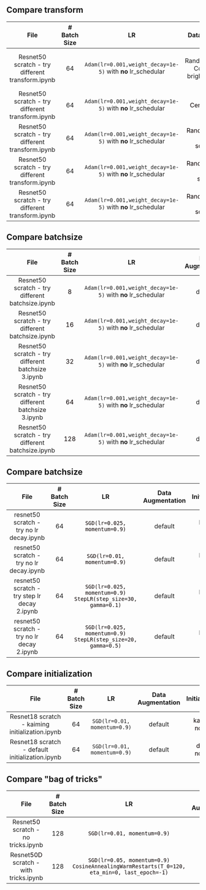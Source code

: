 ## Compare transform
File | # Batch Size | LR | Data Augmentation  | Initialization
:--------:|:--------------:|:--------:|:-----------------:|:-----------------:|
Resnet50 scratch - try different transform.ipynb | 64  | `Adam(lr=0.001,weight_decay=1e-5)` with **no** lr_schedular | <font color=#AOO>default: </font>RandomHorizontalFlip<br>ColorJitter(0.25 brightness, contrast, hue) | kaiming normal 
Resnet50 scratch - try different transform.ipynb | 64  | `Adam(lr=0.001,weight_decay=1e-5)` with **no** lr_schedular | <font color=#AOO>CenterCrop in eval</font> | kaiming normal 
Resnet50 scratch - try different transform.ipynb | 64  | `Adam(lr=0.001,weight_decay=1e-5)` with **no** lr_schedular | <font color=#AOO>RandomResizedCrop in train<br>scale=(0.08,1)</font> | kaiming normal 
Resnet50 scratch - try different transform.ipynb | 64  | `Adam(lr=0.001,weight_decay=1e-5)` with **no** lr_schedular | <font color=#AOO>RandomResizedCrop in train<br>scale=(0.5,1)</font> | kaiming normal 
Resnet50 scratch - try different transform.ipynb | 64  | `Adam(lr=0.001,weight_decay=1e-5)` with **no** lr_schedular | <font color=#AOO>RandomResizedCrop in train<br>scale=(0.75,1)</font> | kaiming normal 

## Compare batchsize
File | # Batch Size | LR | Data Augmentation  | Initialization
:--------:|:--------------:|:--------:|:-----------------:|:-----------------:|
Resnet50 scratch - try different batchsize.ipynb | <font color=#AOO>8</font>  | `Adam(lr=0.001,weight_decay=1e-5)` with **no** lr_schedular | default| kaiming normal 
Resnet50 scratch - try different batchsize.ipynb | <font color=#AOO>16</font>  | `Adam(lr=0.001,weight_decay=1e-5)` with **no** lr_schedular | default| kaiming normal
Resnet50 scratch - try different batchsize 3.ipynb | <font color=#AOO>32</font>  | `Adam(lr=0.001,weight_decay=1e-5)` with **no** lr_schedular | default| kaiming normal
Resnet50 scratch - try different batchsize 3.ipynb | <font color=#AOO>64</font>  | `Adam(lr=0.001,weight_decay=1e-5)` with **no** lr_schedular | default| kaiming normal
Resnet50 scratch - try different batchsize.ipynb | <font color=#AOO>128</font>  | `Adam(lr=0.001,weight_decay=1e-5)` with **no** lr_schedular | default| kaiming normal

## Compare batchsize
File | # Batch Size | LR | Data Augmentation  | Initialization
:--------:|:--------------:|:--------:|:-----------------:|:-----------------:|
resnet50 scratch - try no lr decay.ipynb | 64 |<font color=#AOO> `SGD(lr=0.025, momentum=0.9)`</font> | default| kaiming normal 
resnet50 scratch - try no lr decay.ipynb | 64 | <font color=#AOO>`SGD(lr=0.01, momentum=0.9)`</font> | default| kaiming normal 
resnet50 scratch - try step lr decay 2.ipynb | 64 | <font color=#AOO>`SGD(lr=0.025, momentum=0.9)`<br>`StepLR(step_size=30, gamma=0.1)`</font> | default| kaiming normal 
resnet50 scratch - try no lr decay 2.ipynb | 64 | <font color=#AOO>`SGD(lr=0.025, momentum=0.9)`<br>`StepLR(step_size=20, gamma=0.5)`</font> | default| kaiming normal 

## Compare initialization
File | # Batch Size | LR | Data Augmentation  | Initialization
:--------:|:--------------:|:--------:|:-----------------:|:-----------------:|
Resnet18 scratch - kaiming initialization.ipynb | 64 | `SGD(lr=0.01, momentum=0.9)` | default| <font color=#AOO>kaiming normal</font>
Resnet18 scratch - default initialization.ipynb | 64 | `SGD(lr=0.01, momentum=0.9)` | default| <font color=#AOO>defult normal</font>

## Compare "bag of tricks"
File | # Batch Size | LR | Data Augmentation  | Initialization | criterion |
:--------:|:--------------:|:--------:|:-----------------:|:-----------------:|:-----------------:|
Resnet<font color=#AOO>50</font> scratch - no tricks.ipynb | 128 | <font color=#AOO>`SGD(lr=0.01, momentum=0.9)`</font> | default| kaiming normal | <font color=#AOO>CrossEntropyLoss</font>
Resnet<font color=#AOO>50D</font> scratch - with tricks.ipynb | 128 | <font color=#AOO>`SGD(lr=0.05, momentum=0.9)`<br>`CosineAnnealingWarmRestarts(T_0=120, eta_min=0, last_epoch=-1)`</font> | default| kaiming normal | <font color=#AOO>LabelSmoothing</font>







